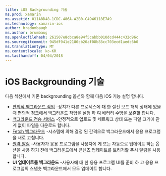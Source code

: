```yaml
---
title: iOS Backgrounding 기술
ms.prod: xamarin
ms.assetid: 011A8D48-1CDC-486A-A2B0-C4946118E7A9
ms.technology: xamarin-ios
author: bradumbaugh
ms.author: brumbaug
ms.openlocfilehash: 261507e8cbca8e94f5cabbb010dcd444c432d96c
ms.sourcegitcommit: 945df041e2180cb20af08b83cc703ecd1aedc6b0
ms.translationtype: MT
ms.contentlocale: ko-KR
ms.lasthandoff: 04/04/2018
---
```

# <a name="ios-backgrounding-techniques"></a>iOS Backgrounding 기술

다음 섹션에서 기존 backgrounding 옵션와 함께 다음 iOS 기능 설명 합니다.

-  [편의적 백그라운드 작업](~/ios/app-fundamentals/backgrounding/ios-backgrounding-techniques/ios-backgrounding-with-tasks.md#background_tasks_in_iOS_7) -장치가 다른 프로세스에 대 한 절전 모드 해제 상태에 있을 때 편의적 청크에서 백그라운드 작업을 실행 하 여 배터리 수명을 보존할 합니다.
-  [백그라운드 전송 서비스](~/ios/app-fundamentals/backgrounding/ios-backgrounding-techniques/ios-backgrounding-with-tasks.md#background-transfers) -안정적으로 업로드 및 네트워크 상태 또는 파일 크기에 관계 없이 파일을 다운로드 합니다.
-  [Fetch 백그라운드](~/ios/app-fundamentals/backgrounding/ios-backgrounding-techniques/updating-an-application-in-the-background.md#background_fetch) -시스템에 의해 결정 된 간격으로 백그라운드에서 응용 프로그램을 새로 고칩니다.
-  [원격 알림](~/ios/app-fundamentals/backgrounding/ios-backgrounding-techniques/updating-an-application-in-the-background.md#remote_notifications) -사용자가 응용 프로그램을 사용자에 게 또는 자동으로 업데이트 하는 옵션을 사용 하기 전에 백그라운드에서 콘텐츠 업데이트를 트리거할 푸시 알림을 사용 합니다.
-  **UI 업데이트를 백그라운드** -사용자에 대 한 응용 프로그램 UI를 준비 하 고 응용 프로그램의 스냅숏 백그라운드에서 모두 업데이트 합니다.
